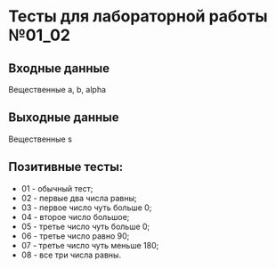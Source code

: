 # Тесты для лабораторной работы №01_02

## Входные данные
Вещественные a, b, alpha

## Выходные данные
Вещественные s

## Позитивные тесты:
- 01 - обычный тест;
- 02 - первые два числа равны;
- 03 - первое число чуть больше 0;
- 04 - второе число большое;
- 05 - третье число чуть больше 0;
- 06 - третье число равно 90;
- 07 - третье число чуть меньше 180;
- 08 - все три числа равны.
